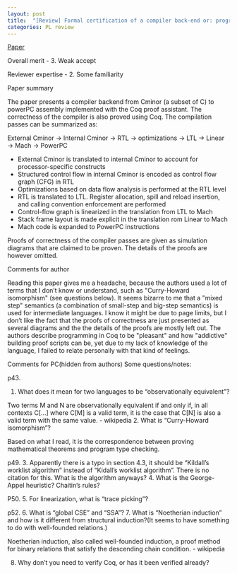 ```yaml
---
layout: post
title:  "[Review] Formal certification of a compiler back-end or: programming a compiler with a proof assistant"
categories: PL review
---
```


[Paper](https://doi.org/10.1145/1111037.1111042)

Overall merit - 3. Weak accept

Reviewer expertise - 2. Some familiarity

Paper summary

The paper presents a compiler backend from Cminor (a subset of C) to powerPC assembly implemented with the Coq proof assistant. The correctness of the compiler is also proved using Coq. The compilation passes can be summarized as:

External Cminor → Internal Cminor → RTL → optimizations → LTL → Linear → Mach → PowerPC

* External Cminor is translated to internal Cminor to account for processor-specific constructs
* Structured control flow in internal Cminor is encoded as control flow graph (CFG) in RTL
* Optimizations based on data flow analysis is performed at the RTL level
* RTL is translated to LTL. Register allocation, spill and reload insertion, and calling convention enforcement are performed
* Control-flow graph is linearized in the translation from LTL to Mach
* Stack frame layout is made explicit in the translation rom Linear to Mach
* Mach code is expanded to PowerPC instructions

Proofs of correctness of the compiler passes are given as simulation diagrams that are claimed to be proven. The details of the proofs are however omitted.

Comments for author

Reading this paper gives me a headache, because the authors used a lot of terms that I don’t know or understand, such as "Curry-Howard isomorphism" (see questions below). It seems bizarre to me that a "mixed step" semantics (a combination of small-step and big-step semantics) is used for intermediate languages. I know it might be due to page limits, but I don’t like the fact that the proofs of correctness are just presented as several diagrams and the the details of the proofs are mostly left out. The authors describe programming in Coq to be "pleasant" and how "addictive" building proof scripts can be, yet due to my lack of knowledge of the language, I failed to relate personally with that kind of feelings.

Comments for PC(hidden from authors)
Some questions/notes:

p43.
1. What does it mean for two languages to be “observationally equivalent”?

Two terms M and N are observationally equivalent if and only if, in all contexts C[...] where C[M] is a valid term, it is the case that C[N] is also a valid term with the same value. - wikipedia
2. What is “Curry-Howard isomorphism”?

Based on what I read, it is the correspondence between proving mathematical theorems and program type checking.

p49.
3. Apparently there is a typo in section 4.3, it should be “Kildall’s worklist algorithm” instead of
“Kidall’s worklist algorithm”. There is no citation for this. What is the algorithm anyways?
4. What is the George-Appel heuristic? Chaitin’s rules?

P50.
5. For linearization, what is “trace picking”?

p52.
6. What is “global CSE” and “SSA”?
7. What is “Noetherian induction” and how is it different from structural induction?(It seems to have something to do with well-founded relations.)

Noetherian induction, also called well-founded induction, a proof method for binary relations that satisfy the descending chain condition. - wikipedia

8. Why don’t you need to verify Coq, or has it been verified already?
